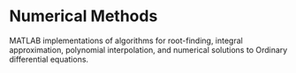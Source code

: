 # Numerical Methods

MATLAB implementations of algorithms for root-finding, integral approximation, polynomial interpolation, and numerical solutions to Ordinary differential equations.
